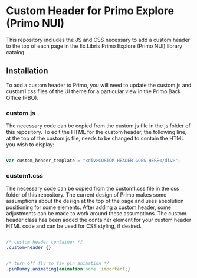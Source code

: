 # Custom Header for Primo Explore (Primo NUI)

This repository includes the JS and CSS necessary to add a custom header to the top of each page in the Ex Libris Primo Explore (Primo NUI) library catalog.

## Installation

To add a custom header to Primo, you will need to update the custom.js and custom1.css files of the UI theme for a particular view in the Primo Back Office (PBO).

### custom.js

The necessary code can be copied from the custom.js file in the js folder of this repository. To edit the HTML for the custom header, the following line, at the top of the custom.js file, needs to be changed to contain the HTML you wish to display:

```js

var custom_header_template = "<div>CUSTOM HEADER GOES HERE</div>";

```

### custom1.css

The necessary code can be copied from the custom1.css file in the css folder of this repository. The current design of Primo makes some assumptions about the design at the top of the page and uses absolution positioning for some elements. After adding a custom header, some adjustments can be made to work around these assumptions. The custom-header class has been added the container element for your custom header HTML code and can be used for CSS styling, if desired.

```css

/* custom header container */
.custom-header {}


/* turn off fly to fav pin animation */
.pinDummy.animating{animation:none !important;}

```

